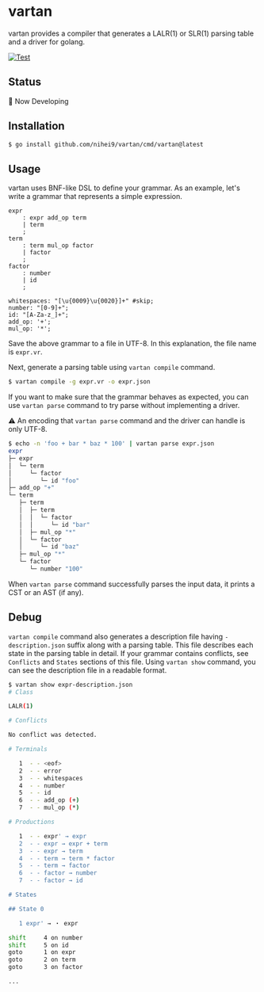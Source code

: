 # vartan

vartan provides a compiler that generates a LALR(1) or SLR(1) parsing table and a driver for golang.

[![Test](https://github.com/nihei9/vartan/actions/workflows/test.yml/badge.svg?branch=main)](https://github.com/nihei9/vartan/actions/workflows/test.yml)

## Status

🚧 Now Developing

## Installation

```sh
$ go install github.com/nihei9/vartan/cmd/vartan@latest
```

## Usage

vartan uses BNF-like DSL to define your grammar. As an example, let's write a grammar that represents a simple expression.

```
expr
    : expr add_op term
    | term
    ;
term
    : term mul_op factor
    | factor
    ;
factor
    : number
    | id
    ;

whitespaces: "[\u{0009}\u{0020}]+" #skip;
number: "[0-9]+";
id: "[A-Za-z_]+";
add_op: '+';
mul_op: '*';
```

Save the above grammar to a file in UTF-8. In this explanation, the file name is `expr.vr`.

Next, generate a parsing table using `vartan compile` command.

```sh
$ vartan compile -g expr.vr -o expr.json
```

If you want to make sure that the grammar behaves as expected, you can use `vartan parse` command to try parse without implementing a driver.

⚠️ An encoding that `vartan parse` command and the driver can handle is only UTF-8.

```sh
$ echo -n 'foo + bar * baz * 100' | vartan parse expr.json
expr
├─ expr
│  └─ term
│     └─ factor
│        └─ id "foo"
├─ add_op "+"
└─ term
   ├─ term
   │  ├─ term
   │  │  └─ factor
   │  │     └─ id "bar"
   │  ├─ mul_op "*"
   │  └─ factor
   │     └─ id "baz"
   ├─ mul_op "*"
   └─ factor
      └─ number "100"
```

When `vartan parse` command successfully parses the input data, it prints a CST or an AST (if any).

## Debug

`vartan compile` command also generates a description file having `-description.json` suffix along with a parsing table. This file describes each state in the parsing table in detail. If your grammar contains conflicts, see `Conflicts` and `States` sections of this file. Using `vartan show` command, you can see the description file in a readable format.

```sh
$ vartan show expr-description.json
# Class

LALR(1)

# Conflicts

No conflict was detected.

# Terminals

   1  - - <eof>
   2  - - error
   3  - - whitespaces
   4  - - number
   5  - - id
   6  - - add_op (+)
   7  - - mul_op (*)

# Productions

   1  - - expr' → expr
   2  - - expr → expr + term
   3  - - expr → term
   4  - - term → term * factor
   5  - - term → factor
   6  - - factor → number
   7  - - factor → id

# States

## State 0

   1 expr' → ・ expr

shift     4 on number
shift     5 on id
goto      1 on expr
goto      2 on term
goto      3 on factor

...
```
